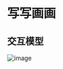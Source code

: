 # 写写画画

## 交互模型
![image](https://github.com/mengchang11/QtWithExcel/assets/93395436/1982b83d-ae48-4fdb-af42-57a53bce4933)
